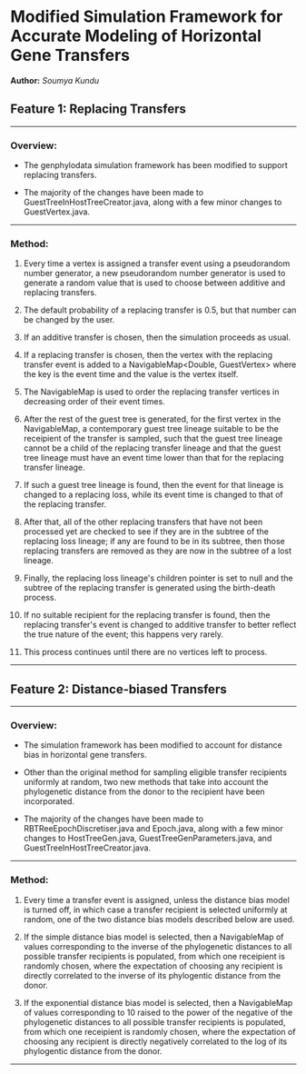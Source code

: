 # Modified Simulation Framework for Accurate Modeling of Horizontal Gene Transfers

**Author:** *Soumya Kundu*

## Feature 1: Replacing Transfers

---

### Overview:

* The genphylodata simulation framework has been modified to support replacing transfers.

* The majority of the changes have been made to GuestTreeInHostTreeCreator.java, along with a few minor changes to GuestVertex.java.

---

### Method:

1. Every time a vertex is assigned a transfer event using a pseudorandom number generator, a new pseudorandom number generator is used to generate a random value that is used to choose between additive and replacing transfers.

2. The default probability of a replacing transfer is 0.5, but that number can be changed by the user.

3. If an additive transfer is chosen, then the simulation proceeds as usual.

4. If a replacing transfer is chosen, then the vertex with the replacing transfer event is added to a NavigableMap<Double, GuestVertex> where the key is the event time and the value is the vertex itself.

5. The NavigableMap is used to order the replacing transfer vertices in decreasing order of their event times.

6. After the rest of the guest tree is generated, for the first vertex in the NavigableMap, a contemporary guest tree lineage suitable to be the receipient of the transfer is sampled, such that the guest tree lineage cannot be a child of the replacing transfer lineage and that the guest tree lineage must have an event time lower than that for the replacing transfer lineage.

7. If such a guest tree lineage is found, then the event for that lineage is changed to a replacing loss, while its event time is changed to that of the replacing transfer.

8. After that, all of the other replacing transfers that have not been processed yet are checked to see if they are in the subtree of the replacing loss lineage; if any are found to be in its subtree, then those replacing transfers are removed as they are now in the subtree of a lost lineage.

9. Finally, the replacing loss lineage's children pointer is set to null and the subtree of the replacing transfer is generated using the birth-death process.

10. If no suitable recipient for the replacing transfer is found, then the replacing transfer's event is changed to additive transfer to better reflect the true nature of the event; this happens very rarely.

11. This process continues until there are no vertices left to process.

---

## Feature 2: Distance-biased Transfers

---

### Overview:

* The simulation framework has been modified to account for distance bias in horizontal gene transfers.

* Other than the original method for sampling eligible transfer recipients uniformly at random, two new methods that take into account the phylogenetic distance from the donor to the recipient have been incorporated.

* The majority of the changes have been made to RBTReeEpochDiscretiser.java and Epoch.java, along with a few minor changes to HostTreeGen.java, GuestTreeGenParameters.java, and GuestTreeInHostTreeCreator.java.

---

### Method:

1. Every time a transfer event is assigned, unless the distance bias model is turned off, in which case a transfer recipient is selected uniformly at random, one of the two distance bias models described below are used.

2. If the simple distance bias model is selected, then a NavigableMap of values corresponding to the inverse of the phylogenetic distances to all possible transfer recipients is populated, from which one receipient is randomly chosen, where the expectation of choosing any recipient is directly correlated to the inverse of its phylogentic distance from the donor.

3. If the exponential distance bias model is selected, then a NavigableMap of values corresponding to 10 raised to the power of the negative of the phylogenetic distances to all possible transfer recipients is populated, from which one receipient is randomly chosen, where the expectation of choosing any recipient is directly negatively correlated to the log of its phylogentic distance from the donor.

---

